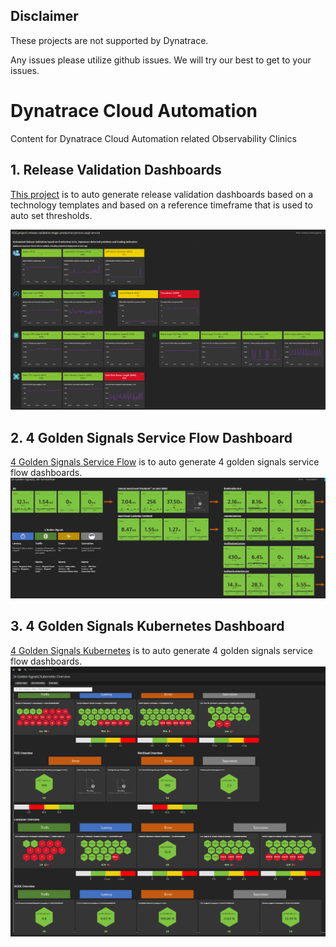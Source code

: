 ## Disclaimer
These projects are not supported by Dynatrace. 

Any issues please utilize github issues. 
We will try our best to get to your issues.

# Dynatrace Cloud Automation
Content for Dynatrace Cloud Automation related Observability Clinics

## 1. Release Validation Dashboards

[This project](release-validation-dashboards/README.md) is to auto generate release validation dashboards based on a technology templates and based on a reference timeframe that is used to auto set thresholds.

![](./release-validation-dashboards/image/dashboard.png)

## 2. 4 Golden Signals Service Flow Dashboard

[4 Golden Signals Service Flow](4-golden-signals-serviceflow/README.md) is to auto generate 4 golden signals service flow dashboards.
![](./4-golden-signals-serviceflow/image/dashboard.png)

## 3. 4 Golden Signals Kubernetes Dashboard

[4 Golden Signals Kubernetes](4-golden-signals-kubernetes/README.md) is to auto generate 4 golden signals service flow dashboards.
![](./4-golden-signals-kubernetes/image/dashboard.png)